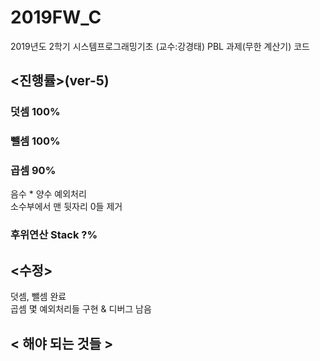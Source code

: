 # 2019FW_C
2019년도 2학기 시스템프로그래밍기초 (교수:강경태)
PBL 과제(무한 계산기) 코드

## <진행률>(ver-5)  
### 덧셈 100%    
### 뺄셈 100%  
### 곱셈 90%  
음수 * 양수 예외처리  
소수부에서 맨 뒷자리 0들 제거  
### 후위연산 Stack ?%
## <수정>  
덧셈, 뺄셈 완료  
곱셈 몇 예외처리들 구현 & 디버그 남음  

## < 해야 되는 것들 >
